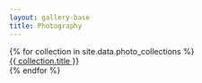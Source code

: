 ```yaml
---
layout: gallery-base
title: Photography
---
```


<div class="photography-collections">
  {% for collection in site.data.photo_collections %}
    <div class="collection-entry">
      <a href="{{ 'photography/' | append: collection.id | relative_url }}">{{ collection.title }}</a>
    </div>
  {% endfor %}
</div> 
